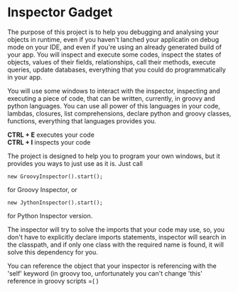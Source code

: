 Inspector Gadget
====

The purpose of this project is to help you debugging and analysing your objects in runtime, even if you haven't lanched your applicatin on debug mode on your IDE, and even if you're using an already generated build of your app.
You will inspect and execute some codes, inspect the states of objects, values of their fields, relationships, call their methods, execute queries, update databases, everything that you could do programmatically in your app.

You will use some windows to interact with the inspector, inspecting and executing a piece of code, that can be written, currently, in groovy and python languages. You can use all power of this languages in your code, lambdas, closures, list comprehensions, declare python and groovy classes, functions, everything that languages provides you.

**CTRL + E**  executes your code  
**CTRL + I**  inspects your code

The project is designed to help you to program your own windows, but it provides you ways to just use as it is.
Just call

```
new GroovyInspector().start();
```
for Groovy Inspector, or

```
new JythonInspector().start();
```

for Python Inspector version.

The inspector will try to solve the imports that your code may use, so, you don't have to explicitly declare imports statements, inspector will search in the classpath, and if only one class with the required name is found, it will solve this dependency for you.

You can reference the object that your inspector is referencing with the 'self' keyword (in groovy too, unfortunately you can't change 'this' reference in groovy scripts  =( )
